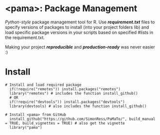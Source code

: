 # \<pama\>: Package Management
*Python-style* package management tool for R. Use ***requirement.txt*** files to specify versions of packages to install (into your project folders lib) and load specific package versions in your scripts based on specified #lists in the requirement.txt. 

Making your project ***reproducible*** and ***production-ready*** was never easier :)

# Install <pama>
```
# Install and load required package
  if(!require("remotes")) install.packages("remotes")
  library("remotes") # includes the function install_github()
  # OR
  if(!require("devtools")) install.packages("devtools")
  library(devtools) # also includes the function install_github()

# Install <pama> from GitHub
  install_github("https://github.com/SimonRess/PaMaTo/", build_manual = TRUE, build_vignettes = TRUE) # also get the vignette
  library("pama")
```
